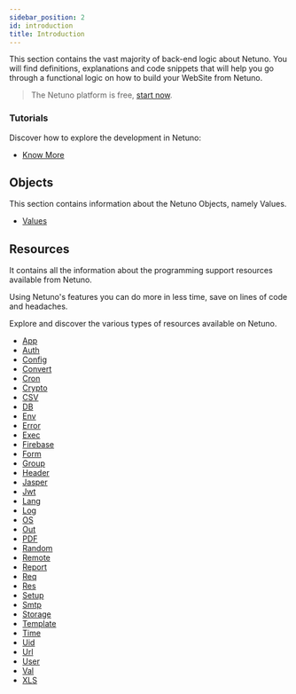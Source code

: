 ```yaml
---
sidebar_position: 2
id: introduction
title: Introduction
---
```


This section contains the vast majority of back-end logic about Netuno. You will find definitions, explanations and code snippets that will help you go through a functional logic on how to build your WebSite from Netuno.

> The Netuno platform is free, [start now](/docs/get-started/installation).

### Tutorials

Discover how to explore the development in Netuno:

* [Know More](/docs/get-started/tutorials)

## Objects
This section contains information about the Netuno Objects, namely Values.

* [Values](/docs/objects/Values)

## Resources

It contains all the information about the programming support resources available from Netuno.

Using Netuno's features you can do more in less time, save on lines of code and headaches.

Explore and discover the various types of resources available on Netuno. 

* [App](resources/app.md)
* [Auth](resources/auth.md)
* [Config](resources/config.md)
* [Convert](resources/convert.md)
* [Cron](resources/cron.md)
* [Crypto](resources/crypto.md)
* [CSV](resources/csv.md)
* [DB](resources/db.md)
* [Env](resources/env.md)
* [Error](resources/error.md)
* [Exec](resources/exec.md)
* [Firebase](resources/firebase.md)
* [Form](resources/form.md)
* [Group](resources/group.md)
* [Header](resources/header.md)
* [Jasper](resources/jasper.md)
* [Jwt](resources/jwt.md)
* [Lang](resources/lang.md)
* [Log](resources/log.md)
* [OS](resources/os.md)
* [Out](resources/out.md)
* [PDF](resources/pdf.md)
* [Random](resources/random.md)
* [Remote](resources/remote.md)
* [Report](resources/report.md)
* [Req](resources/req.md)
* [Res](resources/res.md)
* [Setup](resources/setup.md)
* [Smtp](resources/smtp.md)
* [Storage](resources/storage.md)
* [Template](resources/template.md)
* [Time](resources/time.md)
* [Uid](resources/uid.md)
* [Url](resources/url.md)
* [User](resources/user.md)
* [Val](resources/val.md)
* [XLS](resources/xls.md)
